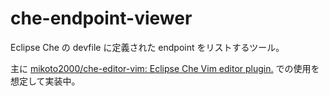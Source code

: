 # che-endpoint-viewer

Eclipse Che の devfile に定義された endpoint をリストするツール。

主に [mikoto2000/che-editor-vim: Eclipse Che Vim editor plugin.](https://github.com/mikoto2000/che-editor-vim) での使用を想定して実装中。

